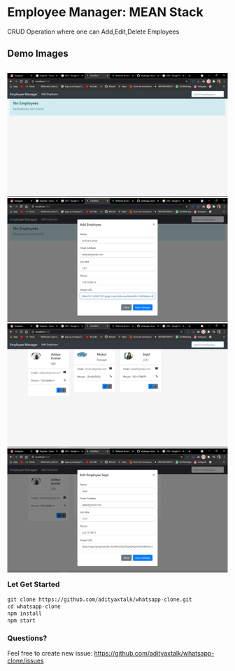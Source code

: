 # Employee Manager: MEAN Stack 
CRUD Operation where one can Add,Edit,Delete Employees 

## Demo Images

<p style="float: left">
    <img src="/Images/image1.png" />
    <img src="/Images/image2.png"  />
    <img src="/Images/image3.png"  />
    <img src="/Images/image4.png"  />
</p>

### Let Get Started

    git clone https://github.com/adityaxtalk/whatsapp-clone.git
    cd whatsapp-clone
    npm install
    npm start

### Questions? 

Feel free to create new issue: https://github.com/adityaxtalk/whatsapp-clone/issues
